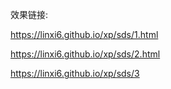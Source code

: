 效果链接:

 https://linxi6.github.io/xp/sds/1.html

 https://linxi6.github.io/xp/sds/2.html

 https://linxi6.github.io/xp/sds/3


